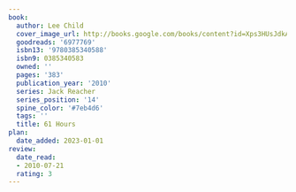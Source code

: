 ```yaml
---
book:
  author: Lee Child
  cover_image_url: http://books.google.com/books/content?id=Xps3HUsJdkAC&printsec=frontcover&img=1&zoom=1&source=gbs_api
  goodreads: '6977769'
  isbn13: '9780385340588'
  isbn9: 0385340583
  owned: ''
  pages: '383'
  publication_year: '2010'
  series: Jack Reacher
  series_position: '14'
  spine_color: '#7eb4d6'
  tags: ''
  title: 61 Hours
plan:
  date_added: 2023-01-01
review:
  date_read:
  - 2010-07-21
  rating: 3
---
```


